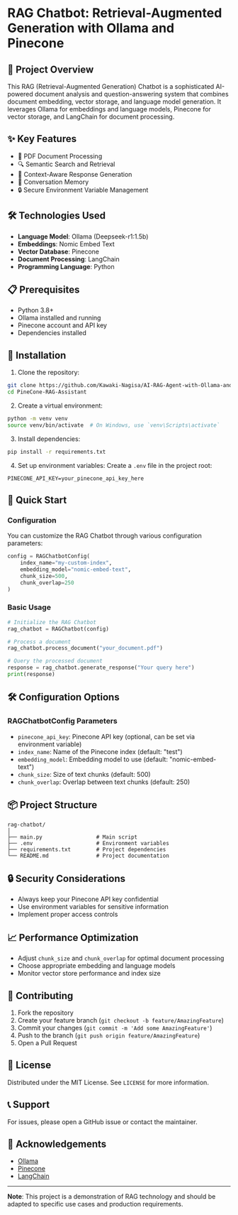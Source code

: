 # RAG Chatbot: Retrieval-Augmented Generation with Ollama and Pinecone

## 🚀 Project Overview

This RAG (Retrieval-Augmented Generation) Chatbot is a sophisticated AI-powered document analysis and question-answering system that combines document embedding, vector storage, and language model generation. It leverages Ollama for embeddings and language models, Pinecone for vector storage, and LangChain for document processing.

## ✨ Key Features

- 📄 PDF Document Processing
- 🔍 Semantic Search and Retrieval
- 💬 Context-Aware Response Generation
- 🧠 Conversation Memory
- 🔒 Secure Environment Variable Management

## 🛠 Technologies Used

- **Language Model**: Ollama (Deepseek-r1:1.5b)
- **Embeddings**: Nomic Embed Text
- **Vector Database**: Pinecone
- **Document Processing**: LangChain
- **Programming Language**: Python

## 📋 Prerequisites

- Python 3.8+
- Ollama installed and running
- Pinecone account and API key
- Dependencies installed

## 🔧 Installation

1. Clone the repository:
```bash
git clone https://github.com/Kawaki-Nagisa/AI-RAG-Agent-with-Ollama-and-Pinecone.git
cd PineCone-RAG-Assistant
```

2. Create a virtual environment:
```bash
python -m venv venv
source venv/bin/activate  # On Windows, use `venv\Scripts\activate`
```

3. Install dependencies:
```bash
pip install -r requirements.txt
```

4. Set up environment variables:
Create a `.env` file in the project root:
```
PINECONE_API_KEY=your_pinecone_api_key_here
```

## 🚀 Quick Start

### Configuration

You can customize the RAG Chatbot through various configuration parameters:

```python
config = RAGChatbotConfig(
    index_name="my-custom-index",
    embedding_model="nomic-embed-text",
    chunk_size=500,
    chunk_overlap=250
)
```

### Basic Usage

```python
# Initialize the RAG Chatbot
rag_chatbot = RAGChatbot(config)

# Process a document
rag_chatbot.process_document("your_document.pdf")

# Query the processed document
response = rag_chatbot.generate_response("Your query here")
print(response)
```

## 🛠 Configuration Options

### RAGChatbotConfig Parameters

- `pinecone_api_key`: Pinecone API key (optional, can be set via environment variable)
- `index_name`: Name of the Pinecone index (default: "test")
- `embedding_model`: Embedding model to use (default: "nomic-embed-text")
- `chunk_size`: Size of text chunks (default: 500)
- `chunk_overlap`: Overlap between text chunks (default: 250)

## 📦 Project Structure

```
rag-chatbot/
│
├── main.py                 # Main script
├── .env                    # Environment variables
├── requirements.txt        # Project dependencies
└── README.md               # Project documentation
```

## 🔒 Security Considerations

- Always keep your Pinecone API key confidential
- Use environment variables for sensitive information
- Implement proper access controls

## 📈 Performance Optimization

- Adjust `chunk_size` and `chunk_overlap` for optimal document processing
- Choose appropriate embedding and language models
- Monitor vector store performance and index size

## 🤝 Contributing

1. Fork the repository
2. Create your feature branch (`git checkout -b feature/AmazingFeature`)
3. Commit your changes (`git commit -m 'Add some AmazingFeature'`)
4. Push to the branch (`git push origin feature/AmazingFeature`)
5. Open a Pull Request

## 📄 License

Distributed under the MIT License. See `LICENSE` for more information.

## 📞 Support

For issues, please open a GitHub issue or contact the maintainer.

## 🙏 Acknowledgements

- [Ollama](https://ollama.ai/)
- [Pinecone](https://www.pinecone.io/)
- [LangChain](https://www.langchain.com/)

---

**Note**: This project is a demonstration of RAG technology and should be adapted to specific use cases and production requirements.
